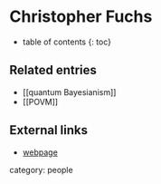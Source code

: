 
# Christopher Fuchs
* table of contents
{: toc}

## Related entries

* [[quantum Bayesianism]]
* [[POVM]]


## External links

* [webpage](http://perimeterinstitute.ca/personal/cfuchs/)


category: people
